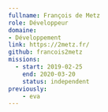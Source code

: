 ```yaml
---
fullname: François de Metz
role: Développeur
domaine: 
- Développement
link: https://2metz.fr/
github: francois2metz
missions:
  - start: 2019-02-25
    end: 2020-03-20
    status: independent
previously:
    - eva
---
```

